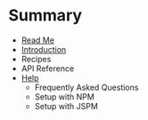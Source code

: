 # Summary

* [Read Me](README.md)
* [Introduction](README.md)
* Recipes
* API Reference
* [Help](help.md)
   * Frequently Asked Questions
   * Setup with NPM
   * Setup with JSPM

